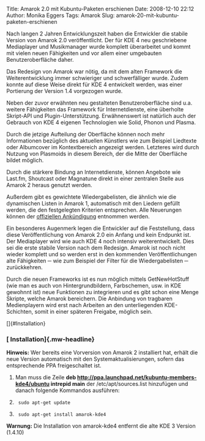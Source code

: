 Title: Amarok 2.0 mit Kubuntu-Paketen erschienen
Date: 2008-12-10 22:12
Author: Monika Eggers
Tags: Amarok
Slug: amarok-20-mit-kubuntu-paketen-erschienen

Nach langen 2 Jahren Entwicklungszeit haben die Entwickler die stabile
Version von Amarok 2.0 veröffentlicht. Der für KDE 4 neu geschriebene
Mediaplayer und Musikmanager wurde komplett überarbeitet und kommt mit
vielen neuen Fähigkeiten und vor allem einer umgebauten
Benutzeroberfläche daher.  

Das Redesign von Amarok war nötig, da mit dem alten Framework die
Weiterentwicklung immer schwieriger und schwerfälliger wurde. Zudem
konnte auf diese Weise direkt für KDE 4 entwickelt werden, was einer
Portierung der Version 1.4 vorgezogen wurde.


Neben der zuvor erwähnten neu gestalteten Benutzeroberfläche sind u.a.
weitere Fähigkeiten das Framework für Internetdienste, eine überholte
Skript-API und Plugin-Unterstützung. Erwähnenswert ist natürlich auch
der Gebrauch von KDE 4 eigenen Technologien wie Solid, Phonon und
Plasma.


<!--break--><!--break-->

Durch die jetzige Aufteilung der Oberfläche können noch mehr
Informationen bezüglich des aktuellen Künstlers wie zum Beispiel
Liedtexte oder Albumcover im Kontextbereich angezeigt werden. Letzteres
wird durch Nutzung von Plasmoids in diesem Bereich, der die Mitte der
Oberfläche bildet möglich.  

Durch die stärkere Bindung an Internetdienste, können Angebote wie
Last.fm, Shoutcast oder Magnatune direkt in einer zentralen Stelle aus
Amarok 2 heraus genutzt werden.  

Außerdem gibt es gewichtete Wiedergabelisten, die ähnlich wie die
dynamischen Listen in Amarok 1, automatisch mit den Liedern gefüllt
werden, die den festgelegten Kriterien entsprechen. Alle Neuerungen
können der [offiziellen
Ankündigung](http://amarok.kde.org/en/releases/2.0 "http://amarok.kde.org/en/releases/2.0") entnommen werden.


Ein besonderes Augenmerk legen die Entwickler auf die Feststellung, dass
diese Veröffentlichung von Amarok 2.0 ein Anfang und kein Endpunkt ist.
Der Mediaplayer wird wie auch KDE 4 noch intensiv weiterentwickelt. Dies
sei die erste stabile Version nach dem Redesign. Amarok ist noch nicht
wieder komplett und so werden erst in den kommenden Veröffentlichungen
alte Fähigkeiten ─ wie zum Beispiel der Filter für die Wiedergabelisten
─ zurückkehren.  

Durch die neuen Frameworks ist es nun möglich mittels GetNewHotStuff
(wie man es auch von Hintergrundbildern, Farbschemen, usw. in KDE
gewohnnt ist) neue Funktionen zu integrieren und es gibt schon eine
Menge Skripte, welche Amarok bereichern. Die Anbindung von tragbaren
Medienplayern wird erst nach Arbeiten an den unterliegenden
KDE-Schichten, somit in einer späteren Freigabe, möglich sein.


  


[]{#Installation}  

### [ Installation]{.mw-headline}


**Hinweis:** Wer bereits eine Vorversion von Amarok 2 installiert hat,
erhält die neue Version automatisch mit den Systemaktualisierungen,
sofern das entsprechende PPA freigeschaltet ist.


1.  Man muss die Zeile **deb
    <http://ppa.launchpad.net/kubuntu-members-kde4/ubuntu> intrepid
    main** der /etc/apt/sources.list hinzufügen und danach folgende
    Kommandos ausführen:
    
    
2.  
        sudo apt-get update

3.  
        sudo apt-get install amarok-kde4


**Warnung:** Die Installation von amarok-kde4 entfernt die alte KDE 3
Version (1.4.10)



